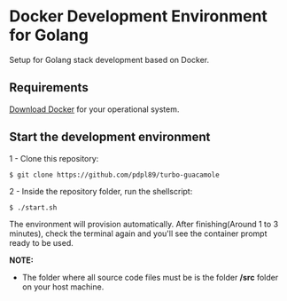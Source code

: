 # Docker Development Environment for Golang

Setup for Golang stack development based on Docker.

## Requirements

[Download Docker](https://www.docker.com/products/docker-desktop) for your operational system.

## Start the development environment

1 - Clone this repository:
```console
$ git clone https://github.com/pdpl89/turbo-guacamole
```

2 - Inside the repository folder, run the shellscript:

```console
$ ./start.sh
```

The environment will provision automatically. After finishing(Around 1 to 3 minutes), check the terminal again and you'll see
the container prompt ready to be used.

**NOTE:** 

* The folder where all source code files must be is the folder **/src** folder  on your host machine.

